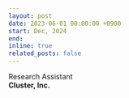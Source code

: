 ```yaml
---
layout: post
date: 2023-06-01 00:00:00 +0900
start: Dec, 2024
end: 
inline: true
related_posts: false
---
```


Research Assistant <br/>
<b>Cluster, Inc.</b>